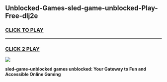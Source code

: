 
## Unblocked-Games-sled-game-unblocked-Play-Free-dlj2e
<h3>
<a href="https://premium76.site?title=sled-game-unblocked&ref=17A">CLICK TO PLAY</a></h3>
<hr>

<h3>
<a href="https://premium76.site?title=sled-game-unblocked&ref=17A">CLICK 2 PLAY</a>
  
</h3>

<a href="https://premium76.site?title=sled-game-unblocked&ref=17A"><img src="https://clearcache.store/games.png"></a>


**sled-game-unblocked games unblocked: Your Gateway to Fun and Accessible Online Gaming**

